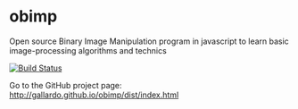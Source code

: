 obimp
=========

Open source Binary Image Manipulation program in javascript to learn basic image-processing algorithms and technics

[![Build Status](https://travis-ci.org/gallardo/obimp.png?branch=master)](https://travis-ci.org/gallardo/obimp)

Go to the GitHub project page: http://gallardo.github.io/obimp/dist/index.html
